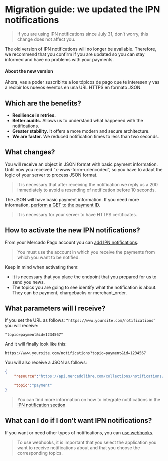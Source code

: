 # Migration guide: we updated the IPN notifications

> If you are using IPN notifications since July 31, don’t worry, this change does not affect you. 

The old version of IPN notifications will no longer be available. Therefore, we recommend that you confirm if you are updated so you can stay informed and have no problems with your payments.

#### About the new version

Ahora, vas a poder suscribirte a los tópicos de pago que te interesen y vas a recibir los nuevos eventos en una URL HTTPS en formato JSON. 

## Which are the benefits?

- **Resilience in retries.**
- **Better audits.** Allows us to understand what happened with the notifications.
- **Greater stability.** It offers a more modern and secure architecture.
- **We are faster.** We reduced notification times to less than two seconds.

## What changes?

You will receive an object in JSON format with basic payment information.
Until now you received “x-www-form-urlencoded”, so you have to adapt the logic of your server to process JSON format. 

> It is necessary that after receiving the notification we reply us a 200 immediately to avoid a resending of notification before 10 seconds.

The JSON will have basic payment information. If you need more information, [perform a GET to the payment ID](https://www.mercadopago[FAKER][URL][DOMAIN]/developers/pt/reference/payments/_payments_id/get/).

> It is necessary for your server to have HTTPS certificates.

## How to activate the new IPN notifications?

From your Mercado Pago account you can [add IPN notifications](https://www.mercadopago[FAKER][URL][DOMAIN]/ipn-notifications).

> You must use the account in which you receive the payments from which you want to be notified.

Keep in mind when activating them:

- It is necessary that you place the endpoint that you prepared for us to send you news.
- The topics you are going to see identify what the notification is about. They can be payment, chargebacks or merchant_order.

## What parameters will I receive?

If you set the URL as follows: `“https://www.yoursite.com/notifications”` you will receive: 


```query
"topic=payment&id=1234567"
```

And it will finally look like this:

`https://www.yoursite.com/notifications?topic=payment&id=1234567`

You will also receive a JSON as follows:

```json
{
	"resource":"https://api.mercadolibre.com/collections/notifications/1234567",

	"topic":"payment"
}
```

> You can find more information on how to integrate notifications in the [IPN notification section](https://www.mercadopago[FAKER][URL][DOMAIN]/developers/pt/guides/notifications/ipn/).

## What can I do if I don’t want IPN notifications?

If you want or need other types of notifications, you can [use webhooks](https://www.mercadopago.com/mlb/account/webhooks).

> To use webhooks, it is important that you select the application you want to receive notifications about and that you choose the corresponding topics.  